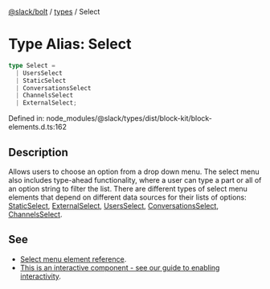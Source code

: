 [@slack/bolt](../../../../index.md) / [types](../index.md) / Select

# Type Alias: Select

```ts
type Select = 
  | UsersSelect
  | StaticSelect
  | ConversationsSelect
  | ChannelsSelect
  | ExternalSelect;
```

Defined in: node\_modules/@slack/types/dist/block-kit/block-elements.d.ts:162

## Description

Allows users to choose an option from a drop down menu.
The select menu also includes type-ahead functionality, where a user can type a part or all of an option string to
filter the list. There are different types of select menu elements that depend on different data sources for their
lists of options: [StaticSelect](../interfaces/StaticSelect.md), [ExternalSelect](../interfaces/ExternalSelect.md), [UsersSelect](../interfaces/UsersSelect.md), [ConversationsSelect](../interfaces/ConversationsSelect.md),
[ChannelsSelect](../interfaces/ChannelsSelect.md).

## See

 - [Select menu element reference](https://api.slack.com/reference/block-kit/block-elements#select).
 - [This is an interactive component - see our guide to enabling interactivity](https://api.slack.com/interactivity/handling).
